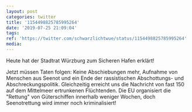 ```yaml
---
layout: post
categories: twitter
title: '1154498825785995264'
date: '2019-07-25 21:09:04'
tags: 
ref: 'https://twitter.com/schwarzlichtwue/status/1154498825785995264'
media:
---
```

Heute hat der Stadtrat Würzburg zum Sicheren Hafen erklärt!



Jetzt müssen Taten folgen: Keine Abschiebungen mehr, Aufnahme von Menschen aus Seenot und ein Ende der rassistischen Abschottungs- und Abschreckungspolitik. 
Gleichzeitig erreicht uns die Nachricht von fast 150 auf dem Mittelmeer ertrunkenen Flüchtenden. Die EU organisiert die "Rettung" von Güterschiffen innerhalb weniger Wochen, doch Seenotrettung wird immer noch kriminalisiert! 
